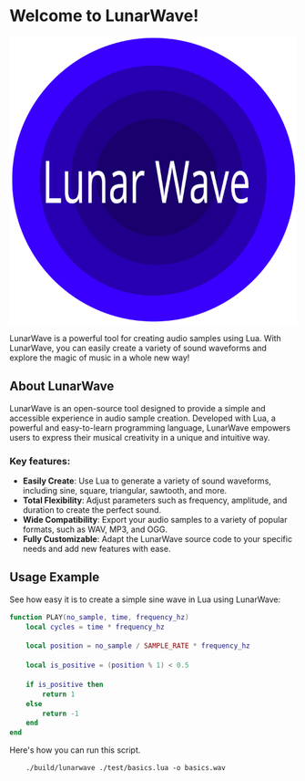 # Welcome to LunarWave!

<img src="logo.svg" alt="Ícone SVG">

LunarWave is a powerful tool for creating audio samples using Lua. With LunarWave, you can easily create a variety of sound waveforms and explore the magic of music in a whole new way!

## About LunarWave

LunarWave is an open-source tool designed to provide a simple and accessible experience in audio sample creation. Developed with Lua, a powerful and easy-to-learn programming language, LunarWave empowers users to express their musical creativity in a unique and intuitive way.

### Key features:

- **Easily Create**: Use Lua to generate a variety of sound waveforms, including sine, square, triangular, sawtooth, and more.
- **Total Flexibility**: Adjust parameters such as frequency, amplitude, and duration to create the perfect sound.
- **Wide Compatibility**: Export your audio samples to a variety of popular formats, such as WAV, MP3, and OGG.
- **Fully Customizable**: Adapt the LunarWave source code to your specific needs and add new features with ease.

## Usage Example

See how easy it is to create a simple sine wave in Lua using LunarWave:

```lua
function PLAY(no_sample, time, frequency_hz)
    local cycles = time * frequency_hz

    local position = no_sample / SAMPLE_RATE * frequency_hz

    local is_positive = (position % 1) < 0.5

    if is_positive then
        return 1
    else
        return -1
    end
end
```

Here's how you can run this script.

```shell
    ./build/lunarwave ./test/basics.lua -o basics.wav
```
